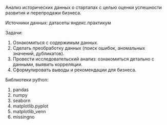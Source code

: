Анализ исторических данных о стартапах с целью оценки успешности развития и перепродажи бизнеса.

Источники данных: датасеты яндекс.практикум

Задачи:

1. Ознакомиться с содержимым данных.
2. Сделать преобработку данных (поиск ошибок, аномальных значений, дубликатов).
3. Провести исследовательский анализ: ознакомиться детально с данными, выявить корреляции.
4. Сформулировать выводы и рекомендации для бизнеса.


Библиотеки python:
1. pandas
2. numpy
3. seaborn
4. matplotlib.pyplot
5. matplotlib_venn
6. missingno
